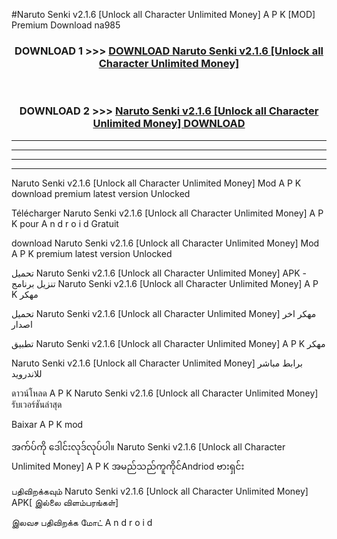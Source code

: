 #Naruto Senki v2.1.6  [Unlock all Character Unlimited Money] A P K [MOD] Premium Download na985



<div align="center">

<h3>DOWNLOAD 1 >>> <a href="https://teeasianyam.web.app?sq=Naruto Senki v2.1.6  [Unlock all Character Unlimited Money]">DOWNLOAD Naruto Senki v2.1.6  [Unlock all Character Unlimited Money] </a></h3><br>

<h3>DOWNLOAD 2 >>> <a href="https://teeasianyam.web.app?sq=Naruto Senki v2.1.6  [Unlock all Character Unlimited Money] ">Naruto Senki v2.1.6  [Unlock all Character Unlimited Money]  DOWNLOAD </a></h3>

</div>


----------------------------------------------------------

----------------------------------------------------------

----------------------------------------------------------

----------------------------------------------------------


Naruto Senki v2.1.6  [Unlock all Character Unlimited Money]  Mod A P K download premium latest version Unlocked

Télécharger Naruto Senki v2.1.6  [Unlock all Character Unlimited Money]  A P K pour A n d r o i d Gratuit

download Naruto Senki v2.1.6  [Unlock all Character Unlimited Money]  Mod A P K premium latest version Unlocked

تحميل Naruto Senki v2.1.6  [Unlock all Character Unlimited Money]  APK - تنزيل برنامج Naruto Senki v2.1.6  [Unlock all Character Unlimited Money]  A P K مهكر

تحميل Naruto Senki v2.1.6  [Unlock all Character Unlimited Money]  مهكر اخر اصدار

تطبيق Naruto Senki v2.1.6  [Unlock all Character Unlimited Money]  A P K مهكر

Naruto Senki v2.1.6  [Unlock all Character Unlimited Money]  برابط مباشر للاندرويد

ดาวน์โหลด A P K Naruto Senki v2.1.6  [Unlock all Character Unlimited Money]  รับเวอร์ชันล่าสุด

Baixar A P K mod

အက်ပ်ကို ဒေါင်းလုဒ်လုပ်ပါ။ Naruto Senki v2.1.6  [Unlock all Character Unlimited Money]  A P K အမည်သည်ကူကိုင်Andriod ဗားရှင်း

பதிவிறக்கவும் Naruto Senki v2.1.6  [Unlock all Character Unlimited Money]  APK[ இல்லை விளம்பரங்கள்] 
 
இலவச பதிவிறக்க மோட் A n d r o i d



